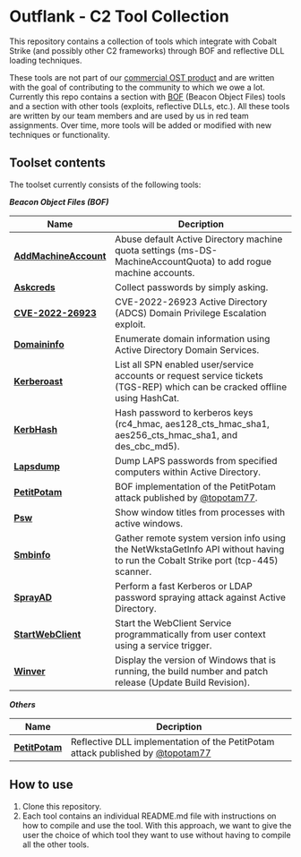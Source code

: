 # Outflank - C2 Tool Collection

This repository contains a collection of tools which integrate with Cobalt Strike (and possibly other C2 frameworks) through BOF and reflective DLL loading techniques.

These tools are not part of our [commercial OST product](https://outflank.nl/services/outflank-security-tooling/) and are written with the goal of contributing to the community to which we owe a lot. Currently this repo contains a section with [BOF](https://hstechdocs.helpsystems.com/manuals/cobaltstrike/current/userguide/content/topics/beacon-object-files_main.htm) (Beacon Object Files) tools and a section with other tools (exploits, reflective DLLs, etc.).
All these tools are written by our team members and are used by us in red team assignments. Over time, more tools will be added or modified with new techniques or functionality.

## Toolset contents
The toolset currently consists of the following tools:

***Beacon Object Files (BOF)***

|Name|Decription|
|----|----------|
|**[AddMachineAccount](BOF/AddMachineAccount)**|Abuse default Active Directory machine quota settings (ms-DS-MachineAccountQuota) to add rogue machine accounts.|
|**[Askcreds](BOF/Askcreds)**|Collect passwords by simply asking.|
|**[CVE-2022-26923](BOF/CVE-2022-26923)**|CVE-2022-26923 Active Directory (ADCS) Domain Privilege Escalation exploit.|
|**[Domaininfo](BOF/Domaininfo)**|Enumerate domain information using Active Directory Domain Services.|
|**[Kerberoast](BOF/Kerberoast)**|List all SPN enabled user/service accounts or request service tickets (TGS-REP) which can be cracked offline using HashCat.|
|**[KerbHash](BOF/KerbHash)**|Hash password to kerberos keys (rc4_hmac, aes128_cts_hmac_sha1, aes256_cts_hmac_sha1, and des_cbc_md5).|
|**[Lapsdump](BOF/Lapsdump)**|Dump LAPS passwords from specified computers within Active Directory.|
|**[PetitPotam](BOF/PetitPotam)**|BOF implementation of the PetitPotam attack published by [@topotam77](https://twitter.com/topotam77).|
|**[Psw](BOF/Psw)**|Show window titles from processes with active windows.|
|**[Smbinfo](BOF/Smbinfo)**|Gather remote system version info using the NetWkstaGetInfo API without having to run the Cobalt Strike port (tcp-445) scanner.|
|**[SprayAD](BOF/SprayAD)**|Perform a fast Kerberos or LDAP password spraying attack against Active Directory.|
|**[StartWebClient](BOF/StartWebClient)**|Start the WebClient Service programmatically from user context using a service trigger.|
|**[Winver](BOF/Winver)**|Display the version of Windows that is running, the build number and patch release (Update Build Revision).|

***Others***

|Name|Decription|
|----|----------|
|**[PetitPotam](Other/PetitPotam)**|Reflective DLL implementation of the PetitPotam attack published by [@topotam77](https://twitter.com/topotam77)|

## How to use
1. Clone this repository.
2. Each tool contains an individual README.md file with instructions on how to compile and use the tool. With this approach, we want to give the user the choice of which tool they want to use without having to compile all the other tools.
